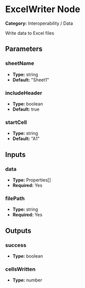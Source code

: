 
# ExcelWriter Node

**Category:** Interoperability / Data

Write data to Excel files

## Parameters


### sheetName
- **Type:** string
- **Default:** "Sheet1"





### includeHeader
- **Type:** boolean
- **Default:** true





### startCell
- **Type:** string
- **Default:** "A1"





## Inputs


### data
- **Type:** Properties[]
- **Required:** Yes



### filePath
- **Type:** string
- **Required:** Yes



## Outputs


### success
- **Type:** boolean



### cellsWritten
- **Type:** number




